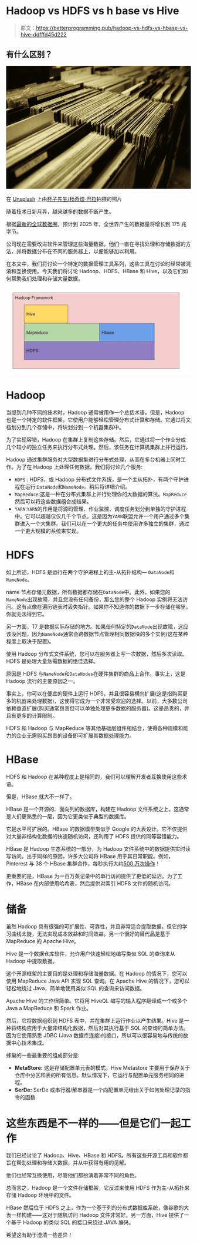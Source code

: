 # Hadoop vs HDFS vs h base vs Hive

> 原文：<https://betterprogramming.pub/hadoop-vs-hdfs-vs-hbase-vs-hive-ddfffd45d222>

## 有什么区别？

![](img/45f7a9f8824d44fb12730e14c4e72ba3.png)

在 [Unsplash](https://unsplash.com/s/photos/files?utm_source=unsplash&utm_medium=referral&utm_content=creditCopyText) 上由[杯子先生/杨奇煜·巴拉](https://unsplash.com/@iammrcup?utm_source=unsplash&utm_medium=referral&utm_content=creditCopyText)拍摄的照片

随着技术日新月异，越来越多的数据不断产生。

根据[最新的全球数据圈](https://www.seagate.com/our-story/data-age-2025/)，预计到 2025 年，全世界产生的数据量将增长到 175 兆字节。

公司现在需要改进软件来管理这些海量数据。他们一直在寻找处理和存储数据的方法，并将数据分布在不同的服务器上，以便能够加以利用。

在本文中，我们将讨论一个特定的数据管理工具系列，这些工具在讨论时经常被混淆和互换使用。今天我们将讨论 Hadoop、HDFS、HBase 和 Hive，以及它们如何帮助我们处理和存储大量数据。

![](img/c7e4309e88a2c0fb6a72ed91e3d3d368.png)

# Hadoop

当提到几种不同的技术时，Hadoop 通常被用作一个总括术语。但是，Hadoop 也是一个特定的软件框架。它使用户能够轻松管理分布式计算和存储。它通过将文档划分到几个存储中，将块划分到一个机器集群中。

为了实现容错，Hadoop 在集群上复制这些存储。然后，它通过将一个作业分成几个较小的独立任务来执行分布式处理。然后，该任务在计算机集群上并行运行。

Hadoop 通过集群服务对大型数据集进行分布式处理，从而在多台机器上同时工作。为了在 Hadoop 上处理任何数据，我们将讨论几个服务:

*   `HDFS` : HDFS，或 Hadoop 分布式文件系统，是一个主从拓扑，有两个守护进程在运行:`DataNode`和`NameNode`。稍后将详细介绍。
*   `MapReduce`:这是一种在分布式集群上并行处理你的大数据的算法。`MapReduce`然后可以将这些数据组合成结果。
*   `YARN`:`YARN`的作用是将源码管理、作业监控、调度任务划分到单独的守护进程中。它可以超越仅仅几千个节点。这是因为`YARN`联盟允许一个用户通过多个集群进入一个大集群。我们可以在一个更大的任务中使用许多独立的集群，通过一个更大规模的系统来实现。

# HDFS

如上所述，HDFS 是运行在两个守护进程上的主-从拓扑结构— `DataNode`和`NameNode`。

name 节点存储元数据，所有数据都存储在`DataNode`中。此外，如果您的`NameNode`出现故障，并且您没有任何备份，那么您的整个 Hadoop 实例将无法访问。这有点像在遍历链表时丢失指针。如果你不知道你的数据下一步存储在哪里，你就无法得到它。

另一方面，T7 是数据实际存储的地方。如果任何特定的`DataNode`出现故障，这应该没问题，因为`NameNode`通常会跨数据节点管理相同数据块的多个实例(这在某种程度上取决于配置)。

使用 Hadoop 分布式文件系统，您可以在服务器上写一次数据，然后多次读取。HDFS 是处理大量急需数据的绝佳选择。

原因是 HDFS 与`NameNode`和`DataNodes`在硬件集群的商品上合作。事实上，这是 Hadoop 流行的主要原因之一。

事实上，你可以在便宜的硬件上运行 HDFS，并且很容易横向扩展(这是指购买更多的机器来处理数据)，这使得它成为一个非常受欢迎的选择。以前，大多数公司依赖垂直扩展(购买通常昂贵但可以单独处理更多数据的服务器)。这是昂贵的，并且有更多的计算限制。

HDFS 和 Hadoop 与 MapReduce 等其他基础层组件相结合，使得各种规模和能力的企业无需购买昂贵的设备即可扩展其数据处理能力。

# HBase

HDFS 和 Hadoop 在某种程度上是相同的，我们可以理解开发者互换使用这些术语。

但是，HBase 就大不一样了。

HBase 是一个开源的、面向列的数据库，构建在 Hadoop 文件系统之上。这通常是人们更熟悉的一层，因为它更类似于典型的数据库。

它是水平可扩展的。HBase 的数据模型类似于 Google 的大表设计。它不仅提供对大量非结构化数据的快速随机访问，还利用了 HDFS 提供的同等容错能力。

HBase 是 Hadoop 生态系统的一部分，为 Hadoop 文件系统中的数据提供实时读写访问。出于同样的原因，许多大公司将 HBase 用于其日常职能。例如，Pinterest 与 38 个 HBase 集群合作，每秒执行大约[500 万次操作](https://www.dezyre.com/article/overview-of-hbase-architecture-and-its-components/295)！

更重要的是，HBase 为一百万条记录中的单行访问提供了更低的延迟。为了工作，HBase 在内部使用哈希表，然后提供对索引 HDFS 文件的随机访问。

# 储备

虽然 Hadoop 具有很强的可扩展性、可靠性，并且非常适合提取数据，但它的学习曲线太陡，无法实现成本效益和时间效益。另一个很好的替代品是基于 MapReduce 的 Apache Hive。

Hive 是一个数据仓库软件，允许用户快速轻松地编写类似 SQL 的查询来从 Hadoop 中提取数据。

这个开源框架的主要目的是处理和存储海量数据。在 Hadoop 的情况下，您可以使用 MapReduce Java API 实现 SQL 查询。在 Apache Hive 的情况下，您可以轻松地绕过 Java，简单地使用类似 SQL 的查询来访问数据。

Apache Hive 的工作很简单。它将用 HiveQL 编写的输入程序翻译成一个或多个 Java a MapReduce 和 Spark 作业。

然后，它将数据组织到 HDFS 表中，并在集群上运行作业以产生结果。Hive 是一种将结构应用于大量非结构化数据，然后对其执行基于 SQL 的查询的简单方法。因为它使用熟悉 JDBC (Java 数据库连接)的接口，所以可以很容易地与传统的数据中心技术集成。

蜂巢的一些最重要的组成部分是:

*   **MetaStore:** 这是存储配置单元表的模式。Hive Metastore 主要用于保存关于仓库中分区和表的所有信息。默认情况下，它运行与配置单元服务相同的进程。
*   **SerDe:** SerDe 或串行器/解串器是一个向配置单元给出关于如何处理记录的指令的函数

# 这些东西是不一样的——但是它们一起工作

我们已经讨论了 Hadoop、Hive、HBase 和 HDFS。所有这些开源工具和软件都旨在帮助处理和存储大数据，并从中获得有用的见解。

他们也经常互换使用，尽管他们都扮演着非常不同的角色。

总而言之，Hadoop 是一个文件存储框架，它反过来使用 HDFS 作为主-从拓扑来存储 Hadoop 环境中的文件。

HBase 然后位于 HDFS 之上，作为一个基于列的分布式数据库系统，像谷歌的大表一样构建——这对于随机访问 Hadoop 文件非常好。另一方面，Hive 提供了一个基于 Hadoop 的类似 SQL 的接口来绕过 JAVA 编码。

希望这有助于澄清一些差异！